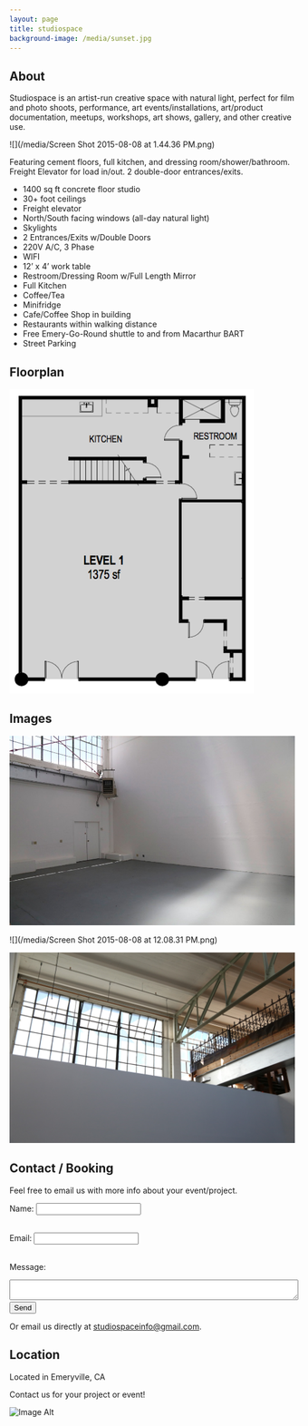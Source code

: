 ```yaml
---
layout: page
title: studiospace
background-image: /media/sunset.jpg
---
```


## About

Studiospace is an artist-run creative space with natural light, perfect for film and photo shoots, performance, art events/installations, art/product documentation, meetups, workshops, art shows, gallery, and other creative use.

![](/media/Screen Shot 2015-08-08 at 1.44.36 PM.png)

Featuring cement floors, full kitchen, and dressing room/shower/bathroom. Freight Elevator for load in/out. 2 double-door entrances/exits.

  - 1400 sq ft concrete floor studio
  - 30+ foot ceilings
  - Freight elevator
  - North/South facing windows (all-day natural light)
  - Skylights
  - 2 Entrances/Exits w/Double Doors
  - 220V A/C, 3 Phase
  - WIFI
  - 12’ x 4’ work table
  - Restroom/Dressing Room w/Full Length Mirror
  - Full Kitchen
  - Coffee/Tea
  - Minifridge
  - Cafe/Coffee Shop in building
  - Restaurants within walking distance
  - Free Emery-Go-Round shuttle to and from Macarthur BART
  - Street Parking

## Floorplan

![](/media/floorplan.png)

## Images

![](/media/studiospace.jpg)

![](/media/Screen Shot 2015-08-08 at 12.08.31 PM.png)

![](/media/sunset2.jpg)

## Contact / Booking

Feel free to email us with more info about your event/project.

<form action="//formspree.io/studiospaceinfo@gmail.com" method="POST">

  Name:
  <input type="text" name="name"><br /><br />

  Email:
  <input type="email" name="replyto"><br /><br />

  Message:
  <textarea style="width:100%" name="message"></textarea>

  <input type="submit" value="Send">
</form>

Or email us directly at <a href="mailto:studiospaceinfo@gmail.com">studiospaceinfo@gmail.com</a>.


## Location

Located in Emeryville, CA

Contact us for your project or event!

![Image Alt](http://big.assets.huffingtonpost.com/slide_297900_2460087_free.gif)

<!--
![](/media/Screen Shot 2015-06-27 at 2.01.03 PM.png)

![](/media/Screen Shot 2015-06-27 at 2.01.13 PM.jpeg)

![](/media/Screen Shot 2015-08-08 at 1.44.24 PM.png)

![](/media/Screen Shot 2015-06-27 at 1.37.57 PM.png)
-->